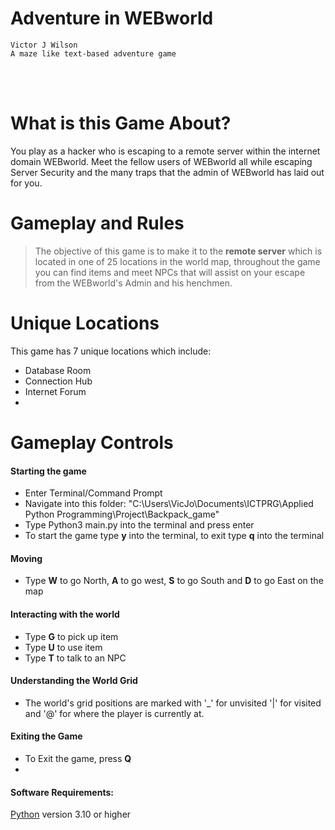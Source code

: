 # Adventure in WEBworld
`Victor J Wilson`<br/>
`A maze like text-based adventure game`<br/>

<br/><br/>

# What is this Game About?

You play as a hacker who is escaping to a remote server within the internet
domain WEBworld. Meet the fellow users of WEBworld all while escaping Server 
Security and the many traps that the admin of WEBworld has laid out for you. 

# Gameplay and Rules

> The objective of this game is to make it to the **remote server** which is located 
> in one of 25 locations in the world map, throughout the game you can find items
> and meet NPCs that will assist on your escape from the WEBworld's Admin and his
> henchmen. 
 

# Unique Locations
This game has 7 unique locations which include:
- Database Room
- Connection Hub
- Internet Forum
- 

# Gameplay Controls

#### Starting the game
- Enter Terminal/Command Prompt
- Navigate into this folder: "C:\Users\VicJo\Documents\ICTPRG\Applied Python Programming\Project\Backpack_game"
- Type Python3 main.py into the terminal and press enter
- To start the game type **y** into the terminal, to exit type **q** into the terminal

#### Moving
- Type **W** to go North, **A** to go west, **S** to go South and **D** to go East on the map

#### Interacting with the world
- Type **G** to pick up item
- Type **U** to use item
- Type **T** to talk to an NPC

#### Understanding the World Grid
- The world's grid positions are marked with '_' for unvisited '|' for visited and '@' for where 
the player is currently at. 

#### Exiting the Game
- To Exit the game, press **Q**
- 

#### Software Requirements:
[Python](https://www.python.org/downloads/) version 3.10 or higher